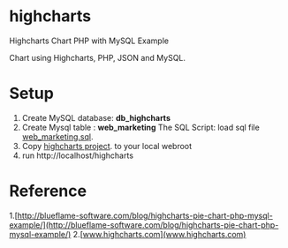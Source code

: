 highcharts
==========

Highcharts Chart PHP with MySQL Example

Chart using Highcharts, PHP, JSON and MySQL.

Setup
=====
 1. Create MySQL database:  **db_highcharts**
 2. Create Mysql table : **web_marketing**
 The SQL Script: load sql file [web_marketing.sql](https://github.com/pesima/highcharts/blob/master/db_highcharts.sql).
 3. Copy  [highcharts project](https://github.com/pesima/highcharts/archive/master.zip). to your local webroot
 4. run http://localhost/highcharts
 
Reference
=========

1.[http://blueflame-software.com/blog/highcharts-pie-chart-php-mysql-example/](http://blueflame-software.com/blog/highcharts-pie-chart-php-mysql-example/)
2.[www.highcharts.com](www.highcharts.com)
 
